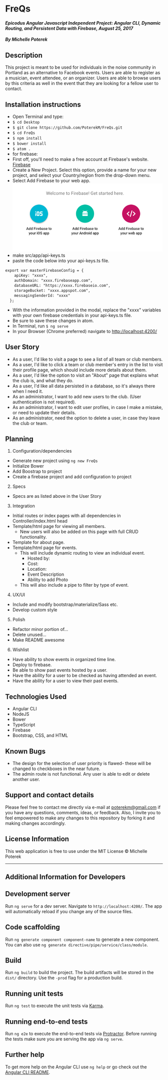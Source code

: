 # FreQs
#### _Epicodus Angular Javascript Independent Project: Angular CLI, Dynamic Routing, and Persistent Data with Firebase, August 25, 2017_
_**By Michelle Poterek**_


## Description
This project is meant to be used for individuals in the noise community in Portland as an alternative to Facebook events. Users are able to register as a musician, event attendee, or an organizer. Users are able to browse users by this criteria as well in the event that they are looking for a fellow user to contact.

## Installation instructions
* Open Terminal and type:
* `$ cd Desktop`
* `$ git clone https://github.com/PoterekM/FreQs.git`
* `$ cd FreQs`
* `$ npm install`
* `$ bower install`
* `$ atom .`
* for firebase:
* First off, you'll need to make a free account at Firebase's website. [Firebase](https://www.learnhowtoprogram.com/javascript/angular-extended/firebase-introduction-and-setup)
* Create a New Project. Select this option, provide a name for your new project, and select your Country/region from the drop-down menu.
* Select Add Firebase to your web app.
![Preview of instructions](src/assets/img/toWebapp.png)
* make src/app/api-keys.ts
* paste the code below into your api-keys.ts file.

````
export var masterFirebaseConfig = {
    apiKey: "xxxx",
    authDomain: "xxxx.firebaseapp.com",
    databaseURL: "https://xxxx.firebaseio.com",
    storageBucket: "xxxx.appspot.com",
    messagingSenderId: "xxxx"
  };

````
* With the information provided in the modal, replace the "xxxx" variables with your own firebase credentials in your api-keys.ts file.
* Be sure to save these changes in atom.
* In Terminal, run `$ ng serve`
* In your Browser (Chrome preferred) navigate to [http://localhost:4200/](http://localhost:4200/)


## User Story
* As a user, I'd like to visit a page to see a list of all team or club members.
* As a user, I'd like to click a team or club member's entry in the list to visit their profile page, which should include more details about them.
* As a user, I'd like the option to visit an "About" page that explains what the club is, and what they do.
* As a user, I'd like all data persisted in a database, so it's always there when I need it.
* As an administrator, I want to add new users to the club. (User authentication is not required).
* As an administrator, I want to edit user profiles, in case I make a mistake, or need to update their details.
* As an administrator, need the option to delete a user, in case they leave the club or team.

## Planning
1. Configuration/dependencies
  * Generate new project using `ng new FreQs`
  * Initialize Bower
  * Add Boostrap to project
  * Create a firebase project and add configuration to project

2. Specs
  * Specs are as listed above in the User Story

3. Integration
  * Initial routes or index pages with all dependencies in Controller/index.html head
  * Template/html page for viewing all members.
    * New users will also be added on this page with full CRUD functionality.
  * Template for about page.
  * Template/html page for events.
    * This will include dynamic routing to view an individual event.
      * Hosted by:
      * Cost:
      * Location:
      * Event Description
      * Ability to add Photo
    * This will also include a pipe to filter by type of event.
  <!-- * Template/html page for ... (one for each route/integrated user story)
  * Display...
  * Integrate feature that... -->

4. UX/UI
  * Include and modify bootstrap/materialize/Sass etc.
  * Develop custom style

5. Polish
  * Refactor minor portion of...
  * Delete unused...
  * Make README awesome

6. Wishlist
  * Have ability to show events in organized time line.
  * Deploy to firebase.
  * Be able to show past events hosted by a user.
  * Have the ability for a user to be checked as having attended an event.
  * Have the ability for a user to view their past events.

<!-- ## Screenshot of Program
![Preview of for Sale Post](src/assets/img/forSale.png)
_This image is a screenshot of an individual posting_ -->

## Technologies Used
* Angular CLI
* NodeJS
* Bower
* TypeScript
* Firebase
* Bootstrap, CSS, and HTML

## Known Bugs
* The design for the selection of user priority is flawed- these will be changed to checkboxes in the near future.
* The admin route is not functional. Any user is able to edit or delete another user.

## Support and contact details
Please feel free to contact me directly via e-mail at poterekm@gmail.com if you have any questions, comments, ideas, or feedback. Also, I invite you to feel empowered to make any changes to this repository by forking it and making changes accordingly.

## License Information
This web application is free to use under the MIT License &copy; Michelle Poterek

----
## Additional Information for Developers
## Development server

Run `ng serve` for a dev server. Navigate to `http://localhost:4200/`. The app will automatically reload if you change any of the source files.

## Code scaffolding

Run `ng generate component component-name` to generate a new component. You can also use `ng generate directive/pipe/service/class/module`.

## Build

Run `ng build` to build the project. The build artifacts will be stored in the `dist/` directory. Use the `-prod` flag for a production build.

## Running unit tests

Run `ng test` to execute the unit tests via [Karma](https://karma-runner.github.io).

## Running end-to-end tests

Run `ng e2e` to execute the end-to-end tests via [Protractor](http://www.protractortest.org/).
Before running the tests make sure you are serving the app via `ng serve`.

## Further help

To get more help on the Angular CLI use `ng help` or go check out the [Angular CLI README](https://github.com/angular/angular-cli/blob/master/README.md).
